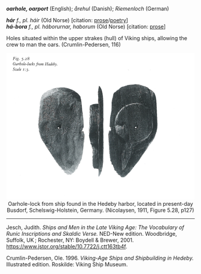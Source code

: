 **_oarhole, oarport_** (English); _årehul_ (Danish); _Riemenloch_ (German)

_**hár** f., pl. háir_ (Old Norse) [citation: [prose](https://onp.ku.dk/onp/onp.php?o31447)/[poetry](https://lexiconpoeticum.org/m.php?p=lemma&i=31982)]   
_**há-bora** f., pl. háborurnar, haborum_ (Old Norse) [citation: [prose](https://onp.ku.dk/onp/onp.php?o30226)]  

  Holes situated within the upper strakes (hull) of Viking ships, allowing the crew to man the oars. (Crumlin-Pedersen, 116)
<div align="center">
  
  ![oarhole-lock from Hedeby ship](../images/Nicolaysen_Oarhole_lock.png)  
  Oarhole-lock from ship found in the Hedeby harbor, located in present-day Busdorf, Schelswig-Holstein, Germany. (Nicolaysen, 1911, Figure 5.28, p127)

</div>

         

---

  Jesch, Judith. _Ships and Men in the Late Viking Age: The Vocabulary of Runic Inscriptions and Skaldic Verse._ NED-New edition. Woodbridge, Suffolk, UK ; Rochester, NY: 
Boydell & Brewer, 2001. https://www.jstor.org/stable/10.7722/j.ctt163tb4f.


  Crumlin-Pedersen, Ole. 1996. _Viking-Age Ships and Shipbuilding in Hedeby._ Illustrated edition. Roskilde: Viking Ship Museum.



